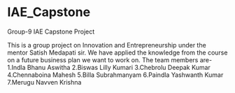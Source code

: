 # IAE_Capstone
Group-9 IAE Capstone Project

This is a group project on Innovation and Entrepreneurship under the mentor Satish Medapati sir.
We have applied the knowledge from the course on a future business plan we want to work on.
The team members are-
    1.Indla Bhanu Aswitha
    2.Biswas Lilly Kumari
    3.Chebrolu Deepak Kumar
    4.Chennaboina Mahesh
    5.Billa Subrahmanyam
    6.Paindla Yashwanth Kumar
    7.Merugu Navven Krishna
